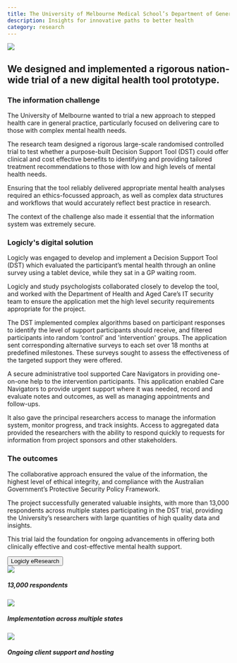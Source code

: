 ```yaml
---
title: The University of Melbourne Medical School’s Department of General Practice
description: Insights for innovative paths to better health
category: research
---
```


<div class="grid grid-cols-12 gap-0 lg:gap-8">

<div class="col-span-12 project-images">
    <img src="/Projects/Images/3_UoM_Medical_School’s_Department_of_General_Practice/University-of-melbourne-medical-school-department-of-general-practice.jpg" />
</div>


<div class="col-span-12 lg:col-span-9 project-text lg:order-last">
<div>

## We designed and implemented a rigorous nation-wide trial of a new digital health tool prototype.

### The information challenge
The University of Melbourne wanted to trial a new approach to stepped health care in general practice, particularly focused on delivering care to those with complex mental health needs.

The research team designed a rigorous large-scale randomised controlled trial to test whether a purpose-built Decision Support Tool (DST) could offer clinical and cost effective benefits to identifying and providing tailored treatment recommendations to those with low and high levels of mental health needs. 

Ensuring that the tool reliably delivered appropriate mental health analyses required an ethics-focussed approach, as well as complex data structures and workflows that would accurately reflect best practice in research.

The context of the challenge also made it essential that the information system was extremely secure.

### Logicly's digital solution
Logicly was engaged to develop and implement a Decision Support Tool (DST) which evaluated the participant’s mental health through an online survey using a tablet device, while they sat in a GP waiting room.

Logicly and study psychologists collaborated closely to develop the tool, and worked with the Department of Health and Aged Care’s IT security team to ensure the application met the high level security requirements appropriate for the project.

The DST implemented complex algorithms based on participant responses to identify the level of support participants should receive, and filtered participants into random ‘control’ and 'intervention' groups. The application sent corresponding alternative surveys to each set over 18 months at predefined milestones. These surveys sought to assess the effectiveness of the targeted support they were offered.

A secure administrative tool supported Care Navigators in providing one-on-one help to the intervention participants. This application enabled Care Navigators to provide urgent support where it was needed, record and evaluate notes and outcomes, as well as managing appointments and follow-ups. 

It also gave the principal researchers access to manage the information system, monitor progress, and track insights. Access to aggregated data provided the researchers with the ability to respond quickly to requests for information from project sponsors and other stakeholders.

### The outcomes
The collaborative approach ensured the value of the information, the highest level of ethical integrity, and compliance with the Australian Government’s Protective Security Policy Framework.

The project successfully generated valuable insights, with more than 13,000 respondents across multiple states participating in the DST trial, providing the University’s researchers with large quantities of high quality data and insights.

This trial laid the foundation for ongoing advancements in offering both clinically effective and cost-effective mental health support.

<a href="/eresearch" class="block w-48 h-12 my-5 font-medium text-center text-white tt-lc bg-logiclyorange hover:bg-logiclyhover">
  <button class="w-full h-full">Logicly eResearch</button>
</a>

</div>
</div>


<div class="col-span-12 lg:col-span-3 icons-sidebar">
<div>
<img src="/Projects/Icons/3_UoM_Medical_School’s_Department_of_General_Practice/13000_respondents.svg" />

##### 13,000 respondents
</div>

<div>
<img src="/Projects/Icons/3_UoM_Medical_School’s_Department_of_General_Practice/Implementation_across_multiple_states.svg" />

##### Implementation across multiple states
</div>

<div class="icons-sidebar-last">
<img src="/Projects/Icons/3_UoM_Medical_School’s_Department_of_General_Practice/Ongoing_client_support_and_hosting.svg" />

##### Ongoing client support and hosting
</div>
</div>

</div>
